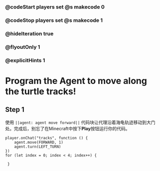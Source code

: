 ### @codeStart players set @s makecode 0
### @codeStop players set @s makecode 1

### @hideIteration true 
### @flyoutOnly 1
### @explicitHints 1


# Program the Agent to move along the turtle tracks!

## Step 1
使用 ``||agent: agent move forward||`` 代码块让代理沿着海龟轨迹移动到大门处。完成后，别忘了在Minecraft中按下**Play**按钮运行你的代码。
```ghost
player.onChat("tracks", function () {
    agent.move(FORWARD, 1)
    agent.turn(LEFT_TURN)
})
for (let index = 0; index < 4; index++) {
    	
 }
``` 
